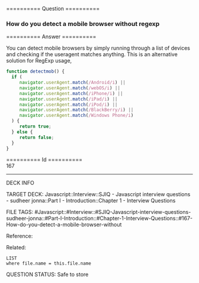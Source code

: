 ========== Question ==========  

### How do you detect a mobile browser without regexp  

========== Answer ==========  

You can detect mobile browsers by simply running through a list of devices and
checking if the useragent matches anything. This is an alternative solution for
RegExp usage,

```javascript
function detectmob() {
  if (
     navigator.userAgent.match(/Android/i) ||
     navigator.userAgent.match(/webOS/i) ||
     navigator.userAgent.match(/iPhone/i) ||
     navigator.userAgent.match(/iPad/i) ||
     navigator.userAgent.match(/iPod/i) ||
     navigator.userAgent.match(/BlackBerry/i) ||
     navigator.userAgent.match(/Windows Phone/i)
  ) {
     return true;
  } else {
     return false;
  }
}
```

========== Id ==========  
167

---

DECK INFO

TARGET DECK: Javascript::Interview::SJIQ - Javascript interview questions - sudheer jonna::Part I - Introduction::Chapter 1 - Interview Questions

FILE TAGS: #Javascript::#Interview::#SJIQ-Javascript-interview-questions-sudheer-jonna::#Part-I-Introduction::#Chapter-1-Interview-Questions::#167-How-do-you-detect-a-mobile-browser-without

Reference:

Related:

```dataview
LIST
where file.name = this.file.name
```

QUESTION STATUS: Safe to store
